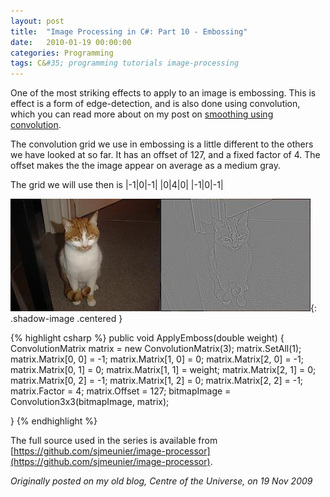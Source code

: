 ```yaml
---
layout: post
title:  "Image Processing in C#: Part 10 - Embossing"
date:   2010-01-19 00:00:00
categories: Programming
tags: C&#35; programming tutorials image-processing
---
```

One of the most striking effects to apply to an image is embossing. This is effect is a form of edge-detection, and is also done using convolution, which you can read more about on my post on [smoothing using convolution](2010/01/19/image-processing-in-csharp-part-6-smoothing-using-convolution.html).

The convolution grid we use in embossing is a little different to the others we have looked at so far. It has an offset of 127, and a fixed factor of 4. The offset makes the the image appear on average as a medium gray.

The grid we will use then is
|-1|0|-1|
|0|4|0|
|-1|0|-1|
<!--more-->

![Emboss](/assets/images/blog/Garfield-Emboss.jpg){: .shadow-image .centered }

{% highlight csharp %}
public void ApplyEmboss(double weight)
{
    ConvolutionMatrix matrix = new ConvolutionMatrix(3);
    matrix.SetAll(1);
    matrix.Matrix[0, 0] = -1;
    matrix.Matrix[1, 0] = 0;
    matrix.Matrix[2, 0] = -1;
    matrix.Matrix[0, 1] = 0;
    matrix.Matrix[1, 1] = weight;
    matrix.Matrix[2, 1] = 0;
    matrix.Matrix[0, 2] = -1;
    matrix.Matrix[1, 2] = 0;
    matrix.Matrix[2, 2] = -1;
    matrix.Factor = 4;
    matrix.Offset = 127;
    bitmapImage = Convolution3x3(bitmapImage, matrix);

}
{% endhighlight %}

The full source used in the series is available from [https://github.com/sjmeunier/image-processor](https://github.com/sjmeunier/image-processor).

_Originally posted on my old blog, Centre of the Universe, on 19 Nov 2009_